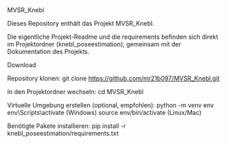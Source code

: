 MVSR_Knebl

Dieses Repository enthält das Projekt MVSR_Knebl.

Die eigentliche Projekt-Readme und die requirements befinden sich direkt im Projektordner (knebl_poseestimation),
gemeinsam mit der Dokumentation des Projekts.



Download

Repository klonen:
git clone https://github.com/mr21b097/MVSR_Knebl.git

In den Projektordner wechseln:
cd MVSR_Knebl

Virtuelle Umgebung erstellen (optional, empfohlen):
python -m venv env
env\Scripts\activate (Windows)
source env/bin/activate (Linux/Mac)

Benötigte Pakete installieren:
pip install -r knebl_poseestimation/requirements.txt
